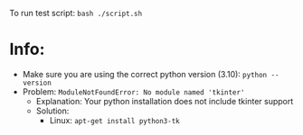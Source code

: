 To run test script: `bash ./script.sh`

# Info:
- Make sure you are using the correct python version (3.10): `python --version`
- Problem: `ModuleNotFoundError: No module named 'tkinter'`
    - Explanation: Your python installation does not include tkinter support
    - Solution:
        - Linux: `apt-get install python3-tk`